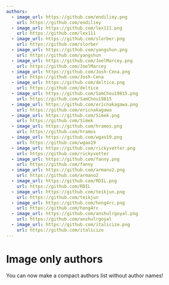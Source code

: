 ```yaml
---
authors:
  - image_url: https://github.com/endiliey.png
    url: https://github.com/endiliey
  - image_url: https://github.com/lex111.png
    url: https://github.com/lex111
  - image_url: https://github.com/slorber.png
    url: https://github.com/slorber
  - image_url: https://github.com/yangshun.png
    url: https://github.com/yangshun
  - image_url: https://github.com/JoelMarcey.png
    url: https://github.com/JoelMarcey
  - image_url: https://github.com/Josh-Cena.png
    url: https://github.com/Josh-Cena
  - image_url: https://github.com/deltice.png
    url: https://github.com/deltice
  - image_url: https://github.com/SamChou19815.png
    url: https://github.com/SamChou19815
  - image_url: https://github.com/ericnakagawa.png
    url: https://github.com/ericnakagawa
  - image_url: https://github.com/Simek.png
    url: https://github.com/Simek
  - image_url: https://github.com/hramos.png
    url: https://github.com/hramos
  - image_url: https://github.com/wgao19.png
    url: https://github.com/wgao19
  - image_url: https://github.com/rickyvetter.png
    url: https://github.com/rickyvetter
  - image_url: https://github.com/fanny.png
    url: https://github.com/fanny
  - image_url: https://github.com/armano2.png
    url: https://github.com/armano2
  - image_url: https://github.com/RDIL.png
    url: https://github.com/RDIL
  - image_url: https://github.com/teikjun.png
    url: https://github.com/teikjun
  - image_url: https://github.com/hong4rc.png
    url: https://github.com/hong4rc
  - image_url: https://github.com/anshulrgoyal.png
    url: https://github.com/anshulrgoyal
  - image_url: https://github.com/italicize.png
    url: https://github.com/italicize
---
```


# Image only authors

You can now make a compact authors list without author names!
